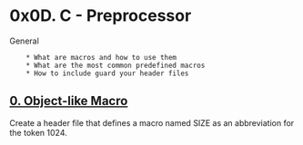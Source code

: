 # 0x0D. C - Preprocessor
General

        * What are macros and how to use them
        * What are the most common predefined macros
        * How to include guard your header files

## [0. Object-like Macro](0-object_like_macro.h "object_like_macros")
Create a header file that defines a macro named SIZE as an abbreviation for the token 1024.

